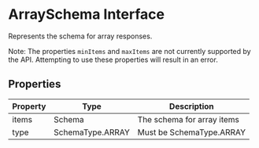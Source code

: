 # ArraySchema Interface

Represents the schema for array responses.

Note: The properties `minItems` and `maxItems` are not currently supported by the API. Attempting to use these properties will result in an error.

## Properties

| Property | Type | Description |
|----------|------|-------------|
| items | Schema | The schema for array items |
| type | SchemaType.ARRAY | Must be SchemaType.ARRAY |


